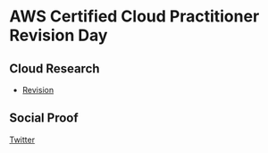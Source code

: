 <!-- This is a template you can use for quick progress days. It removes a lot of the steps we encourage you to share in the longer template 000-DAY-ARTICLE-LONG-TEMPLATE.MD-->

# AWS Certified Cloud Practitioner Revision Day

## Cloud Research

- [Revision](https://www.aws.training/LearningLibrary)

## Social Proof

[Twitter](https://twitter.com/_notwaving/status/1327785265092579328?s=20)
